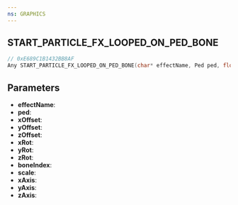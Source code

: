 ```yaml
---
ns: GRAPHICS
---
```

## START_PARTICLE_FX_LOOPED_ON_PED_BONE

```c
// 0xE689C1B1432BB8AF
Any START_PARTICLE_FX_LOOPED_ON_PED_BONE(char* effectName, Ped ped, float xOffset, float yOffset, float zOffset, float xRot, float yRot, float zRot, int boneIndex, float scale, BOOL xAxis, BOOL yAxis, BOOL zAxis);
```

## Parameters
* **effectName**:
* **ped**:
* **xOffset**:
* **yOffset**:
* **zOffset**:
* **xRot**:
* **yRot**:
* **zRot**:
* **boneIndex**:
* **scale**:
* **xAxis**:
* **yAxis**:
* **zAxis**:
